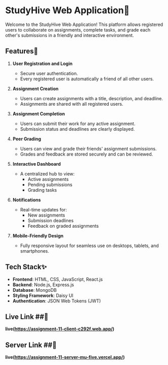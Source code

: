 

# StudyHive Web Application🚀

Welcome to the StudyHive Web Application! This platform allows registered users to collaborate on assignments, complete tasks, and grade each other's submissions in a friendly and interactive environment.

## Features🌟

1. **User Registration and Login**
   - Secure user authentication.
   - Every registered user is automatically a friend of all other users.

2. **Assignment Creation**
   - Users can create assignments with a title, description, and deadline.
   - Assignments are shared with all registered users.

3. **Assignment Completion**
   - Users can submit their work for any active assignment.
   - Submission status and deadlines are clearly displayed.

4. **Peer Grading**
   - Users can view and grade their friends' assignment submissions.
   - Grades and feedback are stored securely and can be reviewed.

5. **Interactive Dashboard**
   - A centralized hub to view:
     - Active assignments
     - Pending submissions
     - Grading tasks

6. **Notifications**
   - Real-time updates for:
     - New assignments
     - Submission deadlines
     - Feedback on graded assignments

7. **Mobile-Friendly Design**
   - Fully responsive layout for seamless use on desktops, tablets, and smartphones.

## Tech Stack✨

- **Frontend**: HTML, CSS, JavaScript, React.js
- **Backend**: Node.js, Express.js
- **Database**: MongoDB
- **Styling Framework**: Daisy UI
- **Authentication**: JSON Web Tokens (JWT)







## Live Link ##🔗

**live(https://assignment-11-client-c292f.web.app/)**

## Server Link ##🔗
**live(https://assignment-11-server-mu-five.vercel.app/)**